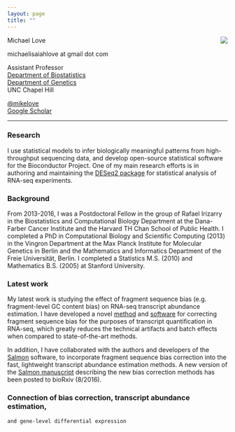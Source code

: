 ```yaml
---
layout: page
title: ""
---
```


<!-- {% include JB/setup %} -->

Michael Love <img style="float: right;" src="http://mikelove.nfshost.com/img/michaellove_sm.jpg"> <br>

michaelisaiahlove at gmail dot com <br>

Assistant Professor <br>
[Department of Biostatistics](http://sph.unc.edu/bios/biostatistics/) <br>
[Department of Genetics](http://www.med.unc.edu/genetics/) <br>
UNC Chapel Hill

[@mikelove](http://twitter.com/mikelove) <br>
[Google Scholar](https://scholar.google.com/citations?user=vzXv764AAAAJ)

---

### Research

I use statistical models to infer biologically meaningful
patterns from high-throughput sequencing data, and develop
open-source statistical software for the Bioconductor Project.
One of my main research efforts is in authoring and maintaining the
[DESeq2 package](http://bioconductor.org/packages/DESeq2) for statistical
analysis of RNA-seq experiments.

### Background

From 2013-2016, I was a Postdoctoral Fellow in the group of
Rafael Irizarry in the Biostatistics and Computational Biology
Department at the Dana-Farber Cancer Institute and the Harvard
TH Chan School of Public Health.
I completed a PhD in Computational Biology and Scientific Computing
(2013) in the Vingron Department at the Max Planck Institute for
Molecular Genetics in Berlin and the Mathematics and Informatics
Department of the Freie Universität, Berlin.  I completed a Statistics
M.S. (2010) and Mathematics B.S. (2005) at Stanford University.

### Latest work

My latest work is studying the effect of fragment sequence bias
(e.g. fragment-level GC content bias) on
RNA-seq transcript abundance estimation. I have developed a novel
[method](http://www.nature.com/nbt/journal/v34/n12/full/nbt.3682.html) and
[software](http://bioconductor/packages/alpine) for correcting fragment
sequence bias for the purposes of transcript quantification in
RNA-seq, which greatly reduces the technical artifacts and batch
effects when compared to state-of-the-art methods.

In addition, I have collaborated with the authors and developers of
the [Salmon](https://combine-lab.github.io/salmon/) 
software, to incorporate fragment sequence bias correction
into the fast, lightweight transcript abundance estimation methods.
A new version of the 
[Salmon manuscript](http://biorxiv.org/content/early/2016/08/30/021592) 
describing the new bias correction methods has been posted to
bioRxiv (8/2016).

### Connection of bias correction, transcript abundance estimation,
    and gene-level differential expression


